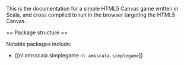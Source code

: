 This is the documentation for a simple HTML5 Canvas game written in Scala, and cross compiled to run in the browser targeting the HTML5 Canvas.

== Package structure ==

Notable packages include:

  - [[nl.amsscala.simplegame `nl.amsscala.simplegame`]]
